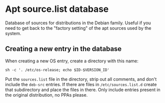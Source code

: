 # Apt source.list database

Database of sources for distributions in the Debian family. Useful if you need
to get back to the "factory setting" of the apt sources used by the system.


## Creating a new entry in the database

When creating a new OS entry, create a directory with this name:

    sh -c '. /etc/os-release; echo $ID-$VERSION_ID'

Put the `sources.list` file in the directory, strip out all comments,
and don't include the `deb-src` entries. If there are files in `/etc/sources.list.d`
create that subdirectory and place the files in there. Only include entries present 
in the original distribution, no PPAs please.
